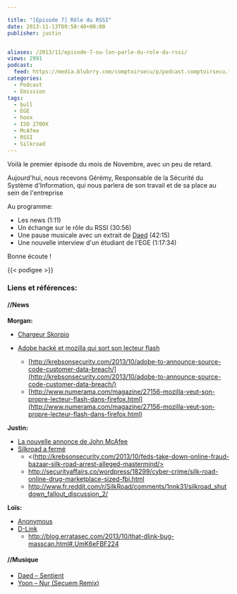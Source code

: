 ```yaml
---

title: "[Episode 7] Rôle du RSSI"
date: 2013-11-13T09:50:40+00:00
publisher: justin


aliases: /2013/11/episode-7-ou-lon-parle-du-role-du-rssi/
views: 2991
podcast:
  feed: https://media.blubrry.com/comptoirsecu/p/podcast.comptoirsecu.fr/CSEC.EP07.2013-11-13.RSSI.mp3
categories:
  - Podcast
  - Emission
tags:
  - bull
  - EGE
  - hoox
  - ISO 2700X
  - McAfee
  - RSSI
  - Silkroad
---
```

Voilà le premier épisode du mois de Novembre, avec un peu de retard.

Aujourd'hui, nous recevons Gérémy, Responsable de la Sécurité du Système d'Information, qui nous parlera de son travail et de sa place au sein de l'entreprise

Au programme:

  * Les news (1:11)
  * Un échange sur le rôle du RSSI (30:56)
  * Une pause musicale avec un extrait de [Daed](https://soundcloud.com/daed/sentient) (42:15)
  * Une nouvelle interview d'un étudiant de l'EGE (1:17:34)

Bonne écoute !



{{< podigee >}}


### Liens et références:

#### //News

**Morgan:**

- [Chargeur Skorpio](http://www.welivesecurity.com/2013/10/06/skorpion-smartphone-charger-lights-up-if-your-phone-contains-malware/?utm_source=feedburner&utm_medium=feed&utm_campaign=Feed%3A+eset%2Fblog+%28ESET+Blog%3A+We+Live+Security%29)

- [Adobe hacké et mozilla qui sort son lecteur flash](http://techcrunch.com/2013/10/03/adobe-gets-hacked-product-source-code-and-data-for-2-9m-customers-likely-accessed/)
  - [http://krebsonsecurity.com/2013/10/adobe-to-announce-source-code-customer-data-breach/](http://krebsonsecurity.com/2013/10/adobe-to-announce-source-code-customer-data-breach/)
  - [http://www.numerama.com/magazine/27156-mozilla-veut-son-propre-lecteur-flash-dans-firefox.html](http://www.numerama.com/magazine/27156-mozilla-veut-son-propre-lecteur-flash-dans-firefox.html)



**Justin:**

- [La nouvelle annonce de John McAfee](http://news.cnet.com/8301-1009_3-57605233-83/john-mcafees-$100-d-central-aims-to-outsmart-the-nsa)
- [Silkroad a fermé](http://www.theverge.com/2013/10/17/4850256/silk-roads-main-competitor-shuts-down-indefinitely-black-market-reloaded)
  - <(http://krebsonsecurity.com/2013/10/feds-take-down-online-fraud-bazaar-silk-road-arrest-alleged-mastermind/>
  - <http://securityaffairs.co/wordpress/18299/cyber-crime/silk-road-online-drug-marketplace-sized-fbi.html>
  - <http://www.fr.reddit.com/r/SilkRoad/comments/1nnk31/silkroad_shutdown_fallout_discussion_2/>



**Loïs:**

- [Anonymous](http://www.cigionline.org/publications/2013/9/anonymous-context-politics-and-power-behind-mask)
- [D-Link](http://cyberarms.wordpress.com/2013/10/15/numerous-d-link-routers-have-backdoor-in-firmware/)
  - <http://blog.erratasec.com/2013/10/that-dlink-bug-masscan.html#.UmK6eFBF224>



#### //Musique

- [Daed – Sentient](https://soundcloud.com/daed/sentient)
- [Yoon – Nur (Secuem Remix)](https://soundcloud.com/secuem/yoon-nur-secuem-remix)
